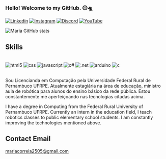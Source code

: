 
### Hello! Welcome to my GitHub. 😊🛸

[![Linkedin](https://img.shields.io/badge/LinkedIn-0077B5?style=for-the-badge&logo=linkedin&logoColor=white)](www.linkedin.com/in/maria-souza-13438544)
[![Instagram](https://img.shields.io/badge/Instagram-E4405F?style=for-the-badge&logo=instagram&logoColor=white)](https://www.instagram.com/mariproftech?utm_source=qr&igsh=MTNmdzJwczVnajJlaQ==)
[![Discord](https://img.shields.io/badge/Discord-7289DA?style=for-the-badge&logo=discord&logoColor=white)](https://discord.gg/zurmA4G6)
[![YouTube](https://img.shields.io/badge/YouTube-FF0000?style=for-the-badge&logo=youtube&logoColor=white)](https://www.youtube.com/@MariaCorreia-wc2ni)

![Maria GitHub stats](https://github-readme-stats.vercel.app/api?username=Mariproftech&show_icons=true&theme=onedark)

## Skills

<div style="display: inline_block"><br/>
<img align="center" alt="html5" src="https://img.shields.io/badge/HTML-239120?style=for-the-badge&logo=html5&logoColor=white" />
<img align="center" alt="css" src="https://img.shields.io/badge/CSS3-1572B6?style=for-the-badge&logo=css3&logoColor=white" />
<img align="center" alt="javascript" src="https://img.shields.io/badge/JavaScript-F7DF1E?style=for-the-badge&logo=javascript&logoColor=black" />
<img align="center" alt="c#" src="https://img.shields.io/badge/C%23-239120?style=for-the-badge&logo=c-sharp&logoColor=white" />
<img align="center" alt=".net" src="https://img.shields.io/badge/.NET-5C2D91?style=for-the-badge&logo=.net&logoColor=white" />
<img align="center" alt="arduíno" src="https://img.shields.io/badge/Arduino_IDE-00979D?style=for-the-badge&logo=arduino&logoColor=white" />
<img align="center" alt="c" src="https://img.shields.io/badge/C-00599C?style=for-the-badge&logo=c&logoColor=white" />
</div><br/>


Sou Licencianda em Computação pela Universidade Federal Rural de Pernambuco UFRPE. Atualmente estagiária na área de educação, ministro aula de robótica para alunos do ensino básico da rede pública. Estou constantemente me aperfeiçoando nas tecnologias citadas acima.

I have a degree in Computing from the Federal Rural University of Pernambuco UFRPE. Currently an intern in the education field, I teach robotics classes to public elementary school students. I am constantly improving the technologies mentioned above.

## Contact Email 

mariacorreia2505@gmail.com










